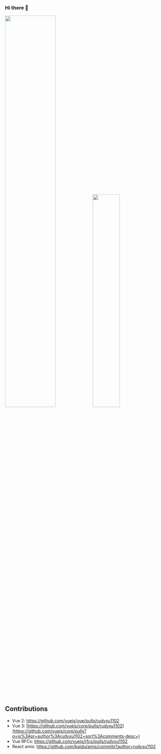 ### Hi there 👋

<img align="" width="57.5%" src="https://github-readme-stats-fork-alpha.vercel.app/api?username=rudyxu1102&hide_title=true&hide_border=true&show_icons=true&include_all_commits=true&line_height=21&border_radius=0&title_color=41b883&icon_color=41b883&text_color=959598&bg_color=9ca3af00" /><img align="" width="42.4%" src="https://github-readme-stats-fork-alpha.vercel.app/api/top-langs/?username=rudyxu1102&hide_title=true&hide_border=true&layout=compact&border_radius=0&title_color=41b883&icon_color=41b883&text_color=959598&bg_color=9ca3af00" />

## Contributions
- Vue 2: https://github.com/vuejs/vue/pulls/rudyxu1102
- Vue 3: [https://github.com/vuejs/core/pulls/rudyxu1102](https://github.com/vuejs/core/pulls?q=is%3Apr+author%3Arudyxu1102+sort%3Acomments-desc+)
- Vue RFCs: https://github.com/vuejs/rfcs/pulls/rudyxu1102
- React amis: https://github.com/baidu/amis/commits?author=rudyxu1102
